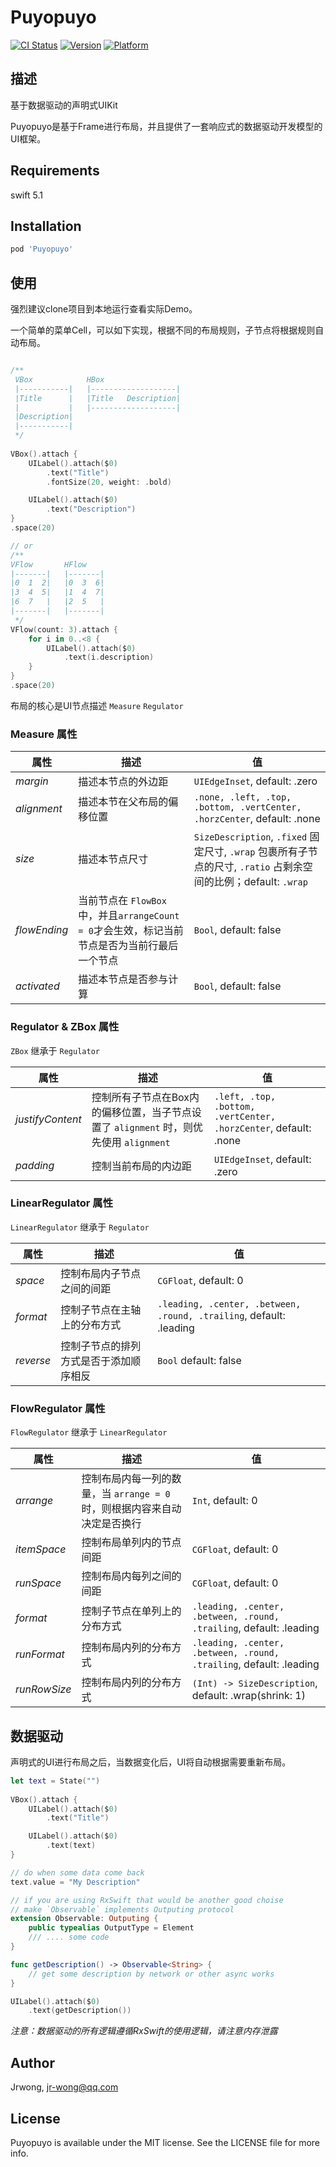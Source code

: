# Puyopuyo

[![CI Status](https://img.shields.io/travis/scubers/Puyopuyo.svg?style=flat)](https://travis-ci.org/scubers/Puyopuyo)
[![Version](https://img.shields.io/cocoapods/v/Puyopuyo.svg?style=flat)](https://cocoapods.org/pods/Puyopuyo)
[![Platform](https://img.shields.io/cocoapods/p/Puyopuyo.svg?style=flat)](https://cocoapods.org/pods/Puyopuyo)

## 描述

基于数据驱动的声明式UIKit

Puyopuyo是基于Frame进行布局，并且提供了一套响应式的数据驱动开发模型的UI框架。

## Requirements

swift 5.1

## Installation

```ruby
pod 'Puyopuyo'
```

## 使用

强烈建议clone项目到本地运行查看实际Demo。

一个简单的菜单Cell，可以如下实现，根据不同的布局规则，子节点将根据规则自动布局。

```swift

/**
 VBox            HBox
 |-----------|   |-------------------|
 |Title      |   |Title   Description|
 |           |   |-------------------|
 |Description|
 |-----------|
 */
 
VBox().attach {
    UILabel().attach($0)
        .text("Title")
        .fontSize(20, weight: .bold)

    UILabel().attach($0)
        .text("Description")
}
.space(20)

// or
/**
VFlow       HFlow
|-------|   |-------|
|0  1  2|   |0  3  6|
|3  4  5|   |1  4  7|
|6  7   |   |2  5   |
|-------|   |-------|
 */
VFlow(count: 3).attach {
    for i in 0..<8 {
        UILabel().attach($0)
            .text(i.description)
    }
}
.space(20)

```

布局的核心是UI节点描述  `Measure` `Regulator`

### Measure 属性

|属性|描述|值|
|--|--|--|
|*margin*|描述本节点的外边距| `UIEdgeInset`, default: .zero|
|*alignment*|描述本节在父布局的偏移位置|`.none, .left, .top, .bottom, .vertCenter, .horzCenter`, default: .none|
|*size*|描述本节点尺寸| `SizeDescription`, `.fixed` 固定尺寸, `.wrap` 包裹所有子节点的尺寸, `.ratio` 占剩余空间的比例；default: `.wrap`|
|*flowEnding*|当前节点在 `FlowBox` 中，并且`arrangeCount = 0`才会生效，标记当前节点是否为当前行最后一个节点| `Bool`, default: false |
|*activated*|描述本节点是否参与计算| `Bool`, default: false|

### Regulator & ZBox 属性

`ZBox` 继承于 `Regulator`

|属性|描述|值|
|--|--|--|
|*justifyContent*|控制所有子节点在Box内的偏移位置，当子节点设置了 `alignment` 时，则优先使用 `alignment`| `.left, .top, .bottom, .vertCenter, .horzCenter`, default: .none |
|*padding*|控制当前布局的内边距| `UIEdgeInset`, default: .zero|

### LinearRegulator 属性

`LinearRegulator` 继承于 `Regulator`

|属性|描述|值|
|--|--|--|
|*space*|控制布局内子节点之间的间距| `CGFloat`, default: 0|
|*format*|控制子节点在主轴上的分布方式| `.leading, .center, .between, .round, .trailing`, default: .leading|
|*reverse*|控制子节点的排列方式是否于添加顺序相反| `Bool` default: false|


### FlowRegulator 属性

`FlowRegulator` 继承于 `LinearRegulator`

|属性|描述|值|
|--|--|--|
|*arrange*|控制布局内每一列的数量，当 `arrange = 0` 时，则根据内容来自动决定是否换行| `Int`, default: 0|
|*itemSpace*|控制布局单列内的节点间距| `CGFloat`, default: 0|
|*runSpace*|控制布局内每列之间的间距| `CGFloat`, default: 0|
|*format*|控制子节点在单列上的分布方式| `.leading, .center, .between, .round, .trailing`, default: .leading|
|*runFormat*|控制布局内列的分布方式| `.leading, .center, .between, .round, .trailing`, default: .leading|
|*runRowSize*|控制布局内列的分布方式| `(Int) -> SizeDescription`, default: .wrap(shrink: 1)|

## 数据驱动

声明式的UI进行布局之后，当数据变化后，UI将自动根据需要重新布局。

```swift
let text = State("")
    
VBox().attach {
    UILabel().attach($0)
        .text("Title")

    UILabel().attach($0)
        .text(text)
}

// do when some data come back
text.value = "My Description"

// if you are using RxSwift that would be another good choise
// make `Observable` implements Outputing protocol
extension Observable: Outputing {
    public typealias OutputType = Element
    /// .... some code
}

func getDescription() -> Observable<String> {
    // get some description by network or other async works
}

UILabel().attach($0)
    .text(getDescription())
```

*注意：数据驱动的所有逻辑遵循RxSwift的使用逻辑，请注意内存泄露*

## Author

Jrwong, jr-wong@qq.com

## License

Puyopuyo is available under the MIT license. See the LICENSE file for more info.

